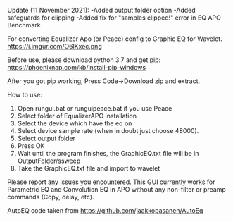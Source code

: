 Update (11 November 2021): 
-Added output folder option
-Added safeguards for clipping
-Added fix for "samples clipped!" error in EQ APO Benchmark

For converting Equalizer Apo (or Peace) config to Graphic EQ for Wavelet. https://i.imgur.com/O6lKxec.png

Before use, please download python 3.7 and get pip: https://phoenixnap.com/kb/install-pip-windows

After you got pip working, Press Code->Download zip and extract.

How to use:

1. Open rungui.bat or runguipeace.bat if you use Peace
2. Select folder of EqualizerAPO installation
3. Select the device which have the eq on
4. Select device sample rate (when in doubt just choose 48000).
5. Select output folder
6. Press OK
7. Wait until the program finishes, the GraphicEQ.txt file will be in OutputFolder/ssweep
8. Take the GraphicEQ.txt file and import to wavelet

Please report any issues you encountered. This GUI currently works for Parametric EQ and Convolution EQ in APO without any non-filter or preamp commands (Copy, delay, etc).

AutoEQ code taken from https://github.com/jaakkopasanen/AutoEq
